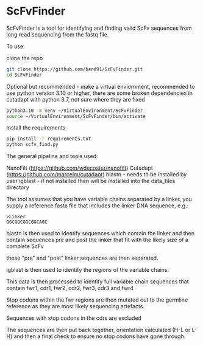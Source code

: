 # ScFvFinder

ScFvFinder is a tool for identifying and finding valid ScFv sequences from long read sequencing from the fastq file.


To use:

clone the repo

```bash
git clone https://github.com/bend91/ScFvFinder.git
cd ScFvFinder
```
Optional but recommended - make a virtual enviornment, recommended to use python version 3.10 or higher, there are some broken dependencies in cutadapt with python 3.7, not sure where they are fixed
```bash
python3.10 -m venv ~/VirtualEnvironment/ScFvFinder
source ~/VirtualEnvironment/ScFvFinder/bin/activate
```
Install the requirements
```bash
pip install -r requirements.txt
python scfv_find.py
```

The general pipeline and tools used:

NanoFilt (https://github.com/wdecoster/nanofilt)
Cutadapt (https://github.com/marcelm/cutadapt)
blastn - needs to be installed by user
igblast - if not installed then will be installed into the data_files directory





The tool assumes that you have variable chains separated by a linker, you supply a reference fasta file that includes the linker DNA sequence, e.g.:

```fasta
>Linker
GGCGGCGGCGGCAGC
```


blastn is then used to identify sequences which contain the linker and then contain sequences pre and post the linker that fit with the likely size of a complete ScFv

these "pre" and "post" linker sequences are then separated.

igblast is then used to identify the regions of the variable chains.

This data is then processed to identify full variable chain sequences that contain fwr1, cdr1, fwr2, cdr2, fwr3, cdr3 and fwr4

Stop codons within the fwr regions are then mutated out to the germline reference as they are most likely sequencing artefacts.

Sequences with stop codons in the cdrs are excluded

The sequences are then put back together, orientation calculated (H-L or L-H) and then a final check to ensure no stop codons have gone through.

